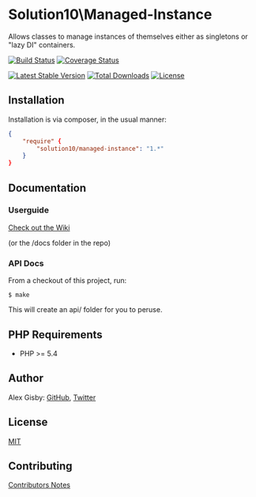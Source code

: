# Solution10\Managed-Instance

Allows classes to manage instances of themselves either as singletons or "lazy DI" containers.

[![Build Status](https://travis-ci.org/solution10/managed-instance.svg?branch=master)](https://travis-ci.org/solution10/managed-instance)
[![Coverage Status](https://coveralls.io/repos/solution10/managed-instance/badge.png)](https://coveralls.io/r/solution10/managed-instance)

[![Latest Stable Version](https://poser.pugx.org/solution10/managed-instance/v/stable.svg)](https://packagist.org/packages/solution10/managed-instance)
[![Total Downloads](https://poser.pugx.org/solution10/managed-instance/downloads.svg)](https://packagist.org/packages/solution10/managed-instance)
[![License](https://poser.pugx.org/solution10/managed-instance/license.svg)](https://packagist.org/packages/solution10/managed-instance)


## Installation

Installation is via composer, in the usual manner:

```json
{
    "require" {
        "solution10/managed-instance": "1.*"
    }
}
```

## Documentation

### Userguide

[Check out the Wiki](https://github.com/solution10/managed-instance/wiki)

(or the /docs folder in the repo)

### API Docs

From a checkout of this project, run:

    $ make

This will create an api/ folder for you to peruse.

## PHP Requirements

- PHP >= 5.4

## Author

Alex Gisby: [GitHub](http://github.com/alexgisby), [Twitter](http://twitter.com/alexgisby)

## License

[MIT](http://github.com/solution10/managed-instance/tree/master/LICENSE.md)

## Contributing

[Contributors Notes](http://github.com/solution10/managed-instance/tree/master/CONTRIBUTING.md)
